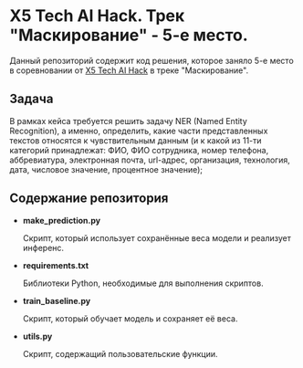 # X5 Tech AI Hack. Трек "Маскирование" - 5-е место.

Данный репозиторий содержит код решения, которое заняло 5-е место в соревновании от [X5 Tech AI Hack](https://codenrock.com/contests/x5tech-aihack#/) в треке "Маскирование".

## Задача

В рамках кейса требуется решить задачу NER (Named Entity Recognition), а именно, определить, какие части представленных текстов относятся к чувствительным данным (и к какой из 11-ти категорий принадлежат: ФИО, ФИО сотрудника, номер телефона, аббревиатура, электронная почта, url-адрес, организация, технология, дата, числовое значение, процентное значение);

## Содержание репозитория

- **make_prediction.py**

    Скрипт, который использует сохранённые веса модели и реализует инференс.

- **requirements.txt**

    Библиотеки Python, необходимые для выполнения скриптов.

- **train_baseline.py**

    Скрипт, который обучает модель и сохраняет её веса.

- **utils.py**

    Скрипт, содержащий пользовательские функции.
